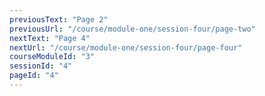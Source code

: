 ```yaml
---
previousText: "Page 2"
previousUrl: "/course/module-one/session-four/page-two"
nextText: "Page 4"
nextUrl: "/course/module-one/session-four/page-four"
courseModuleId: "3"
sessionId: "4"
pageId: "4"
---
```



